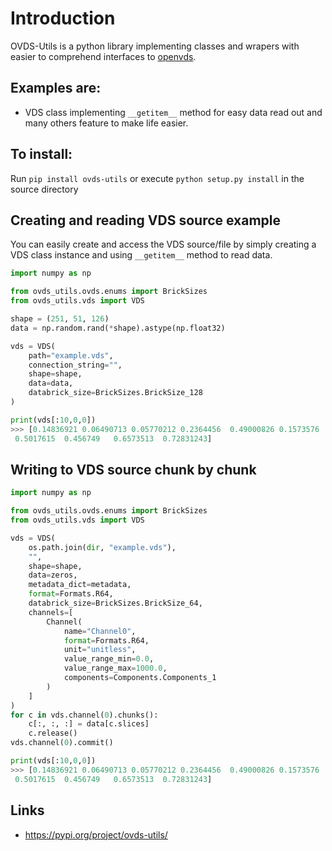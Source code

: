 # Introduction

OVDS-Utils is a python library implementing classes and wrapers with easier to comprehend interfaces to [openvds](https://community.opengroup.org/osdu/platform/domain-data-mgmt-services/seismic/open-vds).

## Examples are:
 * VDS class implementing ``__getitem__`` method for easy data read out and many others feature to make life easier.

## To install:

Run ``pip install ovds-utils`` or execute ``python setup.py install`` in the source directory


## Creating and reading VDS source example

You can easily create and access the VDS source/file by simply creating a VDS class instance and using ``__getitem__`` method to read data.

```python
import numpy as np

from ovds_utils.ovds.enums import BrickSizes
from ovds_utils.vds import VDS

shape = (251, 51, 126)
data = np.random.rand(*shape).astype(np.float32)

vds = VDS(
    path="example.vds",
    connection_string="",
    shape=shape,
    data=data,
    databrick_size=BrickSizes.BrickSize_128
)

print(vds[:10,0,0])
>>> [0.14836921 0.06490713 0.05770212 0.2364456  0.49000826 0.1573576
 0.5017615  0.456749   0.6573513  0.72831243]
```
## Writing to VDS source chunk by chunk

```python
import numpy as np

from ovds_utils.ovds.enums import BrickSizes
from ovds_utils.vds import VDS

vds = VDS(
    os.path.join(dir, "example.vds"),
    "",
    shape=shape,
    data=zeros,
    metadata_dict=metadata,
    format=Formats.R64,
    databrick_size=BrickSizes.BrickSize_64,
    channels=[
        Channel(
            name="Channel0",
            format=Formats.R64,
            unit="unitless",
            value_range_min=0.0,
            value_range_max=1000.0,
            components=Components.Components_1
        )
    ]
)
for c in vds.channel(0).chunks():
    c[:, :, :] = data[c.slices]
    c.release()
vds.channel(0).commit()

print(vds[:10,0,0])
>>> [0.14836921 0.06490713 0.05770212 0.2364456  0.49000826 0.1573576
 0.5017615  0.456749   0.6573513  0.72831243]
```
## Links
* https://pypi.org/project/ovds-utils/